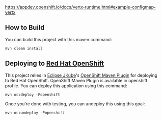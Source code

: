 https://appdev.openshift.io/docs/vertx-runtime.html#example-configmap-vertx

## How to Build
You can build this project with this maven command:
```
mvn clean install
```

## Deploying to [Red Hat OpenShift](https://www.openshift.com/)
This project relies in [Eclipse JKube](https://github.com/eclipse/jkube)'s [OpenShift Maven Plugin](https://www.eclipse.org/jkube/docs/openshift-maven-plugin) for deploying to Red Hat OpenShift. OpenShift Maven Plugin is available in openshift profile. You can deploy this application using this command:
```
mvn oc:deploy -Popenshift
```

Once you're done with testing, you can undeploy this using this goal:
```
mvn oc:undeploy -Popenshift
```